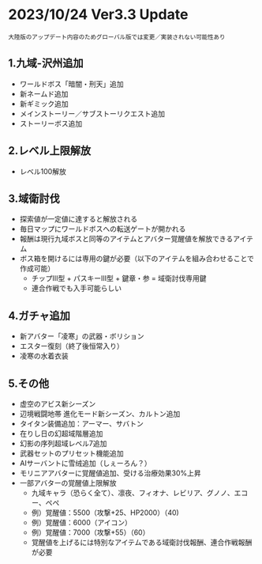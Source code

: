 # 2023/10/24 Ver3.3 Update

```
大陸版のアップデート内容のためグローバル版では変更／実装されない可能性あり
```

## 1.九域-沢州追加
* ワールドボス「暗闇・刑天」追加
* 新ネームド追加
* 新ギミック追加
* メインストーリー／サブストーリクエスト追加
* ストーリーボス追加

## 2.レベル上限解放
* レベル100解放

## 3.域衛討伐
* 探索値が一定値に達すると解放される
* 毎日マップにワールドボスへの転送ゲートが開かれる
* 報酬は現行九域ボスと同等のアイテムとアバター覚醒値を解放できるアイテム
* ボス箱を開けるには専用の鍵が必要（以下のアイテムを組み合わせることで作成可能）
  * チップⅢ型 + パスキーⅢ型 + 鍵章・参 = 域衛討伐専用鍵
  * 連合作戦でも入手可能らしい

## 4.ガチャ追加
* 新アバター「凌寒」の武器・ボリション
* エスター復刻（終了後恒常入り）
* 凌寒の水着衣装

## 5.その他
* 虚空のアビス新シーズン
* 辺境戦闘地帯 進化モード新シーズン、カルトン追加
* タイタン装備追加：アーマー、サバトン
* 在りし日の幻超域階層追加
* 幻影の序列超域レベル7追加
* 武器セットのプリセット機能追加
* AIサーバントに雪绒追加（しぇーろん？）
* モリニアアバターに覚醒値追加、受ける治療効果30%上昇
* 一部アバターの覚醒値上限解放
  * 九域キャラ（恐らく全て）、凛夜、フィオナ、レビリア、グノノ、エコー、ペペ
  * 例）覚醒値：5500（攻撃+25、HP2000）（40)
  * 例）覚醒値：6000（アイコン）
  * 例）覚醒値：7000（攻撃+55）（60）
  * 覚醒値を上げるには特別なアイテムである域衛討伐報酬、連合作戦報酬が必要














